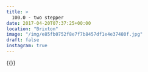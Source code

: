 ```yaml
---
title: >
  100.0 - two stepper
date: 2017-04-20T07:37:25+00:00
location: "Brixton"
image: "/img/e85fb0752f8e7f7b8457df1e4e37480f.jpg"
draft: false
instagram: true
---
```


{{<photo src="/img/e85fb0752f8e7f7b8457df1e4e37480f.jpg">}}
